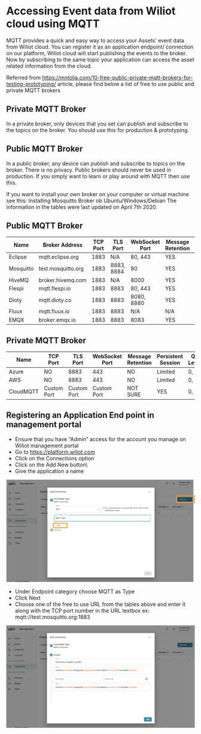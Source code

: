 # Accessing Event data from Wiliot cloud using MQTT

MQTT provides a quick and easy way to access your Assets' event data from Wiliot cloud. You can register it as an application endpoint/
connection on our platform, Wiliot cloud will start publishing the events to the broker. Now by subscribing to the same topic your application can
access the asset related information from the cloud.


Referred from https://mntolia.com/10-free-public-private-mqtt-brokers-for-testing-prototyping/ article, please find below a list of free to use public
and private MQTT brokers

## Private MQTT Broker 

In a private broker, only devices that you set can publish and subscribe to the topics on the broker. You should use this
for production & prototyping.


## Public MQTT Broker

In a public broker, any device can publish and subscribe to topics on the broker. There is no privacy. Public brokers should
never be used in production. If you simply want to learn or play around with MQTT then use this.


If you want to install your own broker on your computer or virtual machine see this:
Installing Mosquitto Broker ob Ubuntu/Windows/Debian
The information in the tables were last updated on April 7th 2020.


## Public MQTT Broker

| Name      | Broker Address     | TCP Port | TLS Port   | WebSocket Port | Message Retention | Persistent Session | Sign Up Requred |
|-----------|--------------------|----------|------------|----------------|-------------------|--------------------|-----------------|
| Eclipse   | mqtt.eclipse.org   | 1883     | N/A        | 80, 443        | YES               | YES                | NO              |
| Mosquitto | test.mosquitto.org | 1883     | 8883, 8884 | 80             | YES               | YES                | NO              |
| HiveMQ    | broker.hivemq.com  | 1883     | N/A        | 8000           | YES               | YES                | NO              |
| Flespi    | mqtt.flespi.io     | 1883     | 8883       | 80, 443        | YES               | YES                | YES             |
| Dioty     | mqtt.dioty.co      | 1883     | 8883       | 8080, 8880     | YES               | YES                | YES             |
| Fluux     | mqtt.fluux.io      | 1883     | 8883       | N/A            | N/A               | N/A                | NO              |
| EMQX      | broker.emqx.io     | 1883     | 8883       | 8083           | YES               | YES                | NO              |


## Private MQTT Broker

| Name      | TCP Port    | TLS Port    | WebSocket Port | Message Retention | Persistent Session | QoS Levels |  
|-----------|-------------|-------------|----------------|-------------------|--------------------|------------|
| Azure     | NO          | 8883        | 443            | NO                | Limited            | 0, 1       |  
| AWS       | NO          | 8883        | 443            | NO                | Limited            | 0, 1       |  
| CloudMQTT | Custom Port | Custom Port | Custom Port    | NOT SURE          | YES                | 0, 1, 2    | 


## Registering an Application End point in management portal

- Ensure that you have “Admin” access for the account you manage on Wiliot management portal
- Go to https://platform.wiliot.com
- Click on the Connections option
- Click on the Add New  button\
- Give the application a name

![mqtt1.png](screenshots%2Fmqtt1.png)

- Under Endpoint category choose MQTT as Type
- Click Next
- Choose one of the free to use URL from the tables above and enter it along with the TCP port number in the URL textbox ex: mqtt://test.mosquitto.org:1883

![mqtt2.png](screenshots%2Fmqtt2.png)